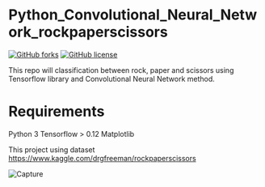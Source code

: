 # Python_Convolutional_Neural_Network_rockpaperscissors
[![GitHub forks](https://img.shields.io/github/forks/Naereen/StrapDown.js.svg?style=social&label=Fork&maxAge=2592000)](https://GitHub.com/Naereen/StrapDown.js/network/)
[![GitHub license](https://img.shields.io/github/license/Naereen/StrapDown.js.svg)](https://github.com/DRH77/Python_Convolutional_Neural_Network_rockpaperscissors/blob/master/LICENSE.md)


This repo will classification between rock, paper and scissors using Tensorflow library and Convolutional Neural Network method.

# Requirements
Python 3
Tensorflow > 0.12
Matplotlib

This project using dataset https://www.kaggle.com/drgfreeman/rockpaperscissors

![Capture](https://user-images.githubusercontent.com/38430501/83968574-60ef3f00-a8f4-11ea-87e1-20bb093d38af.PNG)

